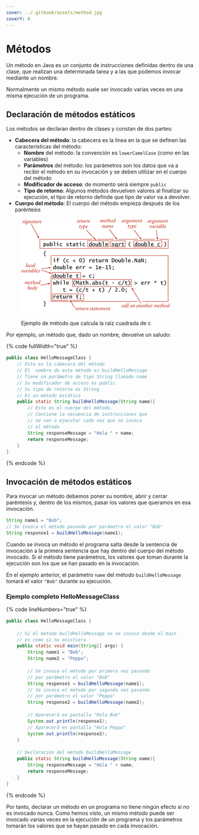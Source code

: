 ```yaml
---
cover: ../.gitbook/assets/method.jpg
coverY: 0
---
```


# Métodos

Un método en Java es un conjunto de instrucciones definidas dentro de una clase, que realizan una determinada tarea y a las que podemos invocar mediante un nombre.

Normalmente un mismo método suele ser invocado varias veces en una misma ejecución de un programa.

## Declaración de métodos estáticos

Los métodos se declaran dentro de clases y constan de dos partes:

* **Cabecera del método**: la cabecera es la línea en la que se definen las características del método:
  * **Nombre** del método: la convención es `lowerCamelCase` (como en las variables)
  * **Parámetros** del método: los parámetros son los datos que va a recibir el método en su invocación y se deben utilizar en el cuerpo del método
  * **Modificador de acceso**: de momento será siempre `public`
  * **Tipo de retorno**: Algunos métodos devuelven valores al finalizar su ejecución, el tipo de retorno definde que tipo de valor va a devolver.
* **Cuerpo del método**: El cuerpo del método empieza después de los paréntesis

<figure><img src="../.gitbook/assets/image (2) (1) (1) (1) (1) (1).png" alt=""><figcaption><p>Ejemplo de método que calcula la raíz cuadrada de c</p></figcaption></figure>

Por ejemplo, un método que, dado un nombre, devuelve un saludo:

{% code fullWidth="true" %}
```java
public class HelloMessageClass {
    // Esta es la cabecera del método
    // El  nombre de este método es buildHelloMessage
    // Tiene un parámetro de tipo String llamado name
    // Su modificador de acceso es public
    // Su tipo de retorno es String
    // Es un método estático
    public static String buildHelloMessage(String name){
        // Este es el cuerpo del método.
        // Contiene la secuencia de instrucciones que
        // se van a ejecutar cada vez que se invoca
        // el método
        String responseMessage = "Hola " + name;
        return responseMessage;
    }
}
```
{% endcode %}

## Invocación de métodos estáticos

Para invocar un método debemos poner su nombre, abrir y cerrar paréntesis y, dentro de los mismos, pasar los valores que queramos en esa invocación.

```java
String name1 = "Bob";
// Se invoca el método pasando por parámetro el valor "Bob"
String response1 = buildHelloMessage(name1);
```

Cuando se invoca un método el programa salta desde la sentencia de invocación a la primera sentencia que hay dentro del cuerpo del método invocado. Si el método tiene parámetros, los valores que toman durante la ejecución son los que se han pasado en la invocación.

En el ejemplo anterior, el parámetro `name` del método `buildHelloMessage` tomará el valor `"Bob"` durante su ejecución.

### Ejemplo completo HelloMessageClass

{% code lineNumbers="true" %}
```java
public class HelloMessageClass {

    // Si el método buildHelloMessage no se invoca desde el main
    // es como si no existiera
    public static void main(String[] args) {
        String name1 = "Bob";
        String name2 = "Peppa";
        
        // Se invoca el método por primera vez pasando
        // por parámetro el valor "Bob"
        String response1 = buildHelloMessage(name1);
        // Se invoca el método por segunda vez pasando
        // por parámetro el valor "Peppa"
        String response2 = buildHelloMessage(name2);
        
        // Aparecerá en pantalla "Hola Bob"
        System.out.println(response1);
        // Aparecerá en pantalla "Hola Peppa"
        System.out.println(response2);
    }
    
    // Declaración del método buildHelloMessage
    public static String buildHelloMessage(String name){
        String responseMessage = "Hola " + name;
        return responseMessage;
    }
} 
```
{% endcode %}

Por tanto, declarar un método en un programa no tiene ningún efecto si no es invocado nunca. Como hemos visto, un mismo método puede ser invocado varias veces en la ejecución de un programa y los parámetros tomarán los valores que se hayan pasado en cada invocación.&#x20;

